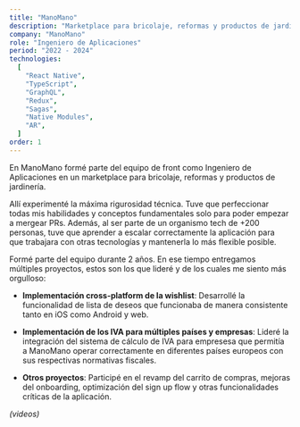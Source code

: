 ```yaml
---
title: "ManoMano"
description: "Marketplace para bricolaje, reformas y productos de jardinería"
company: "ManoMano"
role: "Ingeniero de Aplicaciones"
period: "2022 - 2024"
technologies:
  [
    "React Native",
    "TypeScript",
    "GraphQL",
    "Redux",
    "Sagas",
    "Native Modules",
    "AR",
  ]
order: 1
---
```


En ManoMano formé parte del equipo de front como Ingeniero de Aplicaciones en un marketplace para bricolaje, reformas y productos de jardinería.

Allí experimenté la máxima rigurosidad técnica. Tuve que perfeccionar todas mis habilidades y conceptos fundamentales solo para poder empezar a mergear PRs. Además, al ser parte de un organismo tech de +200 personas, tuve que aprender a escalar correctamente la aplicación para que trabajara con otras tecnologías y mantenerla lo más flexible posible.

Formé parte del equipo durante 2 años. En ese tiempo entregamos múltiples proyectos, estos son los que lideré y de los cuales me siento más orgulloso:

- **Implementación cross-platform de la wishlist**: Desarrollé la funcionalidad de lista de deseos que funcionaba de manera consistente tanto en iOS como Android y web.

- **Implementación de los IVA para múltiples países y empresas**: Lideré la integración del sistema de cálculo de IVA para empresesa que permitía a ManoMano operar correctamente en diferentes países europeos con sus respectivas normativas fiscales.

- **Otros proyectos**: Participé en el revamp del carrito de compras, mejoras del onboarding, optimización del sign up flow y otras funcionalidades críticas de la aplicación.

_(videos)_
